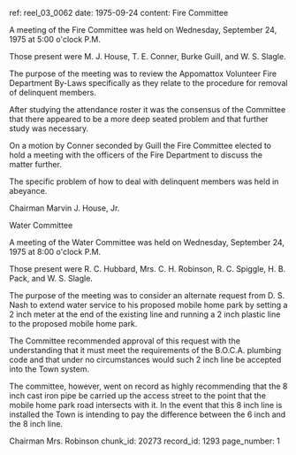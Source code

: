 ref: reel_03_0062
date: 1975-09-24
content: Fire Committee

A meeting of the Fire Committee was held on Wednesday, September 24, 1975 at 5:00 o'clock P.M.

Those present were M. J. House, T. E. Conner, Burke Guill, and W. S. Slagle.

The purpose of the meeting was to review the Appomattox Volunteer Fire Department By-Laws specifically as they relate to the procedure for removal of delinquent members.

After studying the attendance roster it was the consensus of the Committee that there appeared to be a more deep seated problem and that further study was necessary.

On a motion by Conner seconded by Guill the Fire Committee elected to hold a meeting with the officers of the Fire Department to discuss the matter further.

The specific problem of how to deal with delinquent members was held in abeyance.

Chairman Marvin J. House, Jr.

Water Committee

A meeting of the Water Committee was held on Wednesday, September 24, 1975 at 8:00 o'clock P.M.

Those present were R. C. Hubbard, Mrs. C. H. Robinson, R. C. Spiggle, H. B. Pack, and W. S. Slagle.

The purpose of the meeting was to consider an alternate request from D. S. Nash to extend water service to his proposed mobile home park by setting a 2 inch meter at the end of the existing line and running a 2 inch plastic line to the proposed mobile home park.

The Committee recommended approval of this request with the understanding that it must meet the requirements of the B.O.C.A. plumbing code and that under no circumstances would such 2 inch line be accepted into the Town system.

The committee, however, went on record as highly recommending that the 8 inch cast iron pipe be carried up the access street to the point that the mobile home park road intersects with it. In the event that this 8 inch line is installed the Town is intending to pay the difference between the 6 inch and the 8 inch line.

Chairman Mrs. Robinson
chunk_id: 20273
record_id: 1293
page_number: 1

